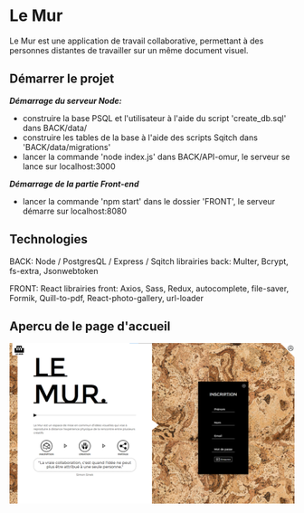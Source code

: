 # Le Mur
Le Mur est une application de travail collaborative, permettant à des personnes distantes de travailler sur un même document visuel.

## Démarrer le projet

***Démarrage du serveur Node:***
- construire la base PSQL et l'utilisateur à l'aide du script 'create_db.sql' dans BACK/data/
- construire les tables de la base à l'aide des scripts Sqitch dans 'BACK/data/migrations'
- lancer la commande 'node index.js' dans BACK/API-omur, le serveur se lance sur localhost:3000

***Démarrage de la partie Front-end***
- lancer la commande 'npm start' dans le dossier 'FRONT', le serveur démarre sur localhost:8080

## Technologies
BACK: Node / PostgresQL / Express / Sqitch
librairies back: Multer, Bcrypt, fs-extra, Jsonwebtoken

FRONT: React
librairies front: Axios, Sass, Redux, autocomplete, file-saver, Formik, Quill-to-pdf, React-photo-gallery, url-loader 

## Apercu de le page d'accueil
![page d'acceuil](FRONT/src/assets/img/screenshot_homepage.png)